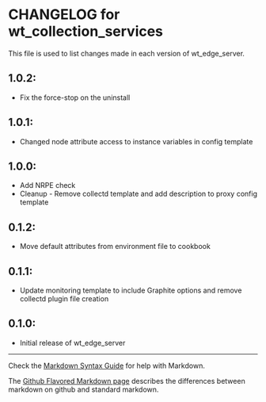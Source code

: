 # CHANGELOG for wt_collection_services

This file is used to list changes made in each version of wt_edge_server.

## 1.0.2:
* Fix the force-stop on the uninstall

## 1.0.1:
* Changed node attribute access to instance variables in config template

## 1.0.0:

* Add NRPE check
* Cleanup - Remove collectd template and add description to proxy config template

## 0.1.2:

* Move default attributes from environment file to cookbook

## 0.1.1:

* Update monitoring template to include Graphite options and remove collectd plugin file creation

## 0.1.0:

* Initial release of wt_edge_server

- - - 
Check the [Markdown Syntax Guide](http://daringfireball.net/projects/markdown/syntax) for help with Markdown.

The [Github Flavored Markdown page](http://github.github.com/github-flavored-markdown/) describes the differences between markdown on github and standard markdown.
